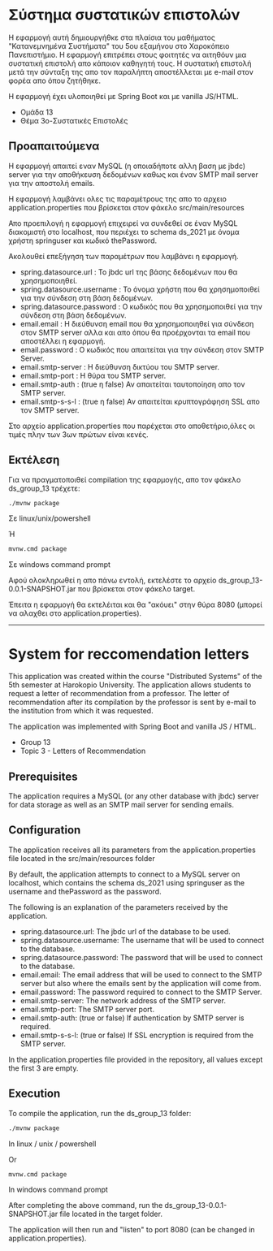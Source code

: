 # Σύστημα συστατικών επιστολών

Η εφαρμογή αυτή δημιουργήθκε στα πλαίσια του μαθήματος "Κατανεμνημένα Συστήματα" του 5ου εξαμήνου στο Χαροκόπειο
Πανεπιστήμιο. Η εφαρμογή επιτρέπει στους φοιτητές να αιτηθόυν μια συστατική επιστολή απο κάποιον καθηγητή τους. Η
συστατική επιστολή μετά την σύνταξη της απο τον παραλήπτη αποστέλλεται με e-mail στον φορέα απο όπου ζητήθηκε.

Η εφαρμογή έχει υλοποιηθεί με Spring Boot και με vanilla JS/HTML.

- Ομάδα 13
- Θέμα 3ο-Συστατικές Επιστολές

## Προαπαιτούμενα

Η εφαρμογή απαιτεί εναν MySQL (η οποιαδήποτε αλλη βαση με jbdc) server για την αποθήκευση δεδομένων καθως και έναν SMTP
mail server για την αποστολή emails.

Η εφαρμογή λαμβάνει ολες τις παραμέτρους της απο το αρχειο application.properties που βρίσκεται στον φάκελο
src/main/resources

Απο προεπιλογή η εφαρμογή επιχειρεί να συνδεθεί σε έναν MySQL διακομιστή στο localhost, που περιέχει το schema ds_2021
με όνομα χρήστη springuser και κωδικό thePassword.

Ακολουθεί επεξήγηση των παραμέτρων που λαμβάνει η εφαρμογή.

- spring.datasource.url : Το jbdc url της βάσης δεδομένων που θα χρησημοποιηθεί.
- spring.datasource.username : To όνομα χρήστη που θα χρησημοποιθεί για την σύνδεση στη βάση δεδομένων.
- spring.datasource.password : Ο κωδικός που θα χρησημοποιθεί για την σύνδεση στη βάση δεδομένων.
- email.email : Η διεύθυνση email που θα χρησημοποιηθεί για σύνδεση στον SMTP server αλλα και απο όπου θα προέρχονται τα
  email που αποστέλλει η εφαρμογή.
- email.password : Ο κωδικός που απαιτείται για την σύνδεση στον SMTP Server.
- email.smtp-server : H διεύθυνση δικτύου του SMTP server.
- email.smtp-port : H θύρα του SMTP server.
- email.smtp-auth : (true η false) Αν απαιτείται ταυτοποίηση απο τον SMTP server.
- email.smtp-s-s-l : (true η false) Αν απαιτείται κρυπτογράφηση SSL απο τον SMTP server.

Στο αρχείο application.properties που παρέχεται στο αποθετήριο,όλες οι τιμές πλην των 3ων πρώτων είναι κενές.

## Εκτέλεση

Για να πραγματοποιθεί compilation της εφαρμογής, απο τον φάκελο ds_group_13 τρέχετε:

```bash
./mvnw package
```

Σε linux/unix/powershell

Ή

```cmd
mvnw.cmd package
```

Σε windows command prompt

Αφού ολοκληρωθεί η απο πάνω εντολή, εκτελέστε το αρχείο ds_group_13-0.0.1-SNAPSHOT.jar που βρίσκεται στον φάκελο target.

Έπειτα η εφαρμογή θα εκτελέιται και θα "ακόυει" στην θύρα 8080 (μπορεί να αλαχθει στο application.properties).

---

# System for reccomendation letters

This application was created within the course "Distributed Systems" of the 5th semester at Harokopio University. The
application allows students to request a letter of recommendation from a professor. The letter of recommendation after
its compilation by the professor is sent by e-mail to the institution from which it was requested.

The application was implemented with Spring Boot and vanilla JS / HTML.

- Group 13
- Topic 3 - Letters of Recommendation

## Prerequisites

The application requires a MySQL (or any other database with jbdc) server for data storage as well as an SMTP mail
server for sending emails.

## Configuration

The application receives all its parameters from the application.properties file located in the src/main/resources
folder

By default, the application attempts to connect to a MySQL server on localhost, which contains the schema ds_2021 using
springuser as the username and thePassword as the password.

The following is an explanation of the parameters received by the application.

- spring.datasource.url: The jbdc url of the database to be used.
- spring.datasource.username: The username that will be used to connect to the database.
- spring.datasource.password: The password that will be used to connect to the database.
- email.email: The email address that will be used to connect to the SMTP server but also where the emails sent by the
  application will come from.
- email.password: The password required to connect to the SMTP Server.
- email.smtp-server: The network address of the SMTP server.
- email.smtp-port: The SMTP server port.
- email.smtp-auth: (true or false) If authentication by SMTP server is required.
- email.smtp-s-s-l: (true or false) If SSL encryption is required from the SMTP server.

In the application.properties file provided in the repository, all values except the first 3 are empty.

## Execution

To compile the application, run the ds_group_13 folder:

```bash
./mvnw package
```

In linux / unix / powershell

Or

```cmd
mvnw.cmd package
```

In windows command prompt

After completing the above command, run the ds_group_13-0.0.1-SNAPSHOT.jar file located in the target folder.

The application will then run and "listen" to port 8080 (can be changed in application.properties).
